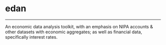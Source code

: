 # edan
---

An economic data analysis toolkit, with an emphasis on NIPA accounts & other datasets with economic aggregates; as well as financial data, specifically interest rates.

